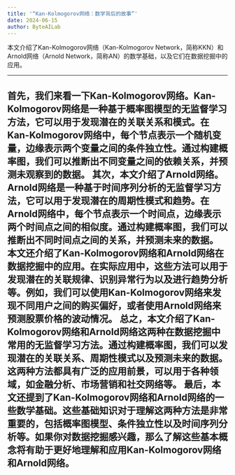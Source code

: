 ```yaml
---
title: '“Kan-Kolmogorov网络：数学背后的故事”'
date: 2024-06-15
author: ByteAILab
---
```


本文介绍了Kan-Kolmogorov网络（Kan-Kolmogorov Network，简称KKN）和Arnold网络（Arnold Network，简称AN）的数学基础，以及它们在数据挖掘中的应用。


---
首先，我们来看一下Kan-Kolmogorov网络。Kan-Kolmogorov网络是一种基于概率图模型的无监督学习方法，它可以用于发现潜在的关联关系和模式。在Kan-Kolmogorov网络中，每个节点表示一个随机变量，边缘表示两个变量之间的条件独立性。通过构建概率图，我们可以推断出不同变量之间的依赖关系，并预测未观察到的数据。
其次，本文介绍了Arnold网络。Arnold网络是一种基于时间序列分析的无监督学习方法，它可以用于发现潜在的周期性模式和趋势。在Arnold网络中，每个节点表示一个时间点，边缘表示两个时间点之间的相似度。通过构建概率图，我们可以推断出不同时间点之间的关系，并预测未来的数据。
本文还介绍了Kan-Kolmogorov网络和Arnold网络在数据挖掘中的应用。在实际应用中，这些方法可以用于发现潜在的关联规律、识别异常行为以及进行趋势分析等。例如，我们可以使用Kan-Kolmogorov网络来发现不同用户之间的购买偏好，或者使用Arnold网络来预测股票价格的波动情况。
总之，本文介绍了Kan-Kolmogorov网络和Arnold网络这两种在数据挖掘中常用的无监督学习方法。通过构建概率图，我们可以发现潜在的关联关系、周期性模式以及预测未来的数据。这两种方法都具有广泛的应用前景，可以用于各种领域，如金融分析、市场营销和社交网络等。
最后，本文还提到了Kan-Kolmogorov网络和Arnold网络的一些数学基础。这些基础知识对于理解这两种方法是非常重要的，包括概率图模型、条件独立性以及时间序列分析等。如果你对数据挖掘感兴趣，那么了解这些基本概念将有助于更好地理解和应用Kan-Kolmogorov网络和Arnold网络。
---


